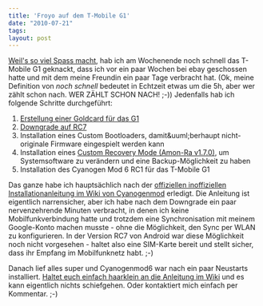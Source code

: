 ```yaml
---
title: 'Froyo auf dem T-Mobile G1'
date: "2010-07-21"
tags: 
layout: post
---
```

<p><a href="http://blog.kopis.de/2010/07/13/froyo-auf-dem-nexus-one-epf30/">Weil's so viel Spass macht</a>, hab ich am Wochenende noch schnell das T-Mobile G1 geknackt, dass ich vor ein paar Wochen bei ebay geschossen hatte und mit dem meine Freundin ein paar Tage verbracht hat. (Ok, meine Definition von <em>noch schnell</em> bedeutet in Echtzeit etwas um die 5h, aber wer z&auml;hlt schon nach. WER Z&Auml;HLT SCHON NACH! ;-))  Jedenfalls hab ich folgende Schritte durchgef&uuml;hrt:</p>
<ol>
<li><a href="http://www.android-hilfe.de/root-hacking-modding-fuer-t-mobile-g1/1158-howto-root-mit-goldcard-loesung.html">Erstellung einer Goldcard f&uuml;r das G1</a></li>
<li><a href="http://wiki.cyanogenmod.com/index.php?title=Full_Update_Guide_-_HTC_Dream#Downgrading_to_RC29_.28US.29_or_RC7_.28Europe.29">Downgrade auf RC7</a></li>
<li>Installation eines Custom Bootloaders, damit&amp;uuml;berhaupt nicht-originale Firmware eingespielt werden kann</li>
<li>Installation eines <a href="http://forum.xda-developers.com/showpost.php?p=4647751&amp;postcount=1">Custom Recovery Mode (Amon-Ra v1.7.0)</a>, um Systemsoftware zu ver&auml;ndern und eine Backup-M&ouml;glichkeit zu haben</li>
<li>Installation des Cyanogen Mod 6 RC1 f&uuml;r das T-Mobile G1</li>
</ol>
<p>Das ganze habe ich haupts&auml;chlich nach der <a href="http://wiki.cyanogenmod.com/index.php?title=Full_Update_Guide_-_HTC_Dream">offiziellen inoffiziellen Installationanleitung im Wiki von Cyanogenmod</a> erledigt. Die Anleitung ist eigentlich narrensicher, aber ich habe nach dem Downgrade ein paar nervenzehrende Minuten verbracht, in denen ich keine Mobilfunkverbindung hatte und trotzdem eine Synchronisation mit meinem Google-Konto machen musste - ohne die M&ouml;glichkeit, den Sync per WLAN zu konfigurieren. In der Version RC7 von Android war diese M&ouml;glichkeit noch nicht vorgesehen - haltet also eine SIM-Karte bereit und stellt sicher, dass ihr Empfang im Mobilfunknetz habt. ;-)</p>
<p>Danach lief alles super und Cyanogenmod6 war nach ein paar Neustarts installiert. <a href="http://wiki.cyanogenmod.com/index.php?title=Full_Update_Guide_-_HTC_Dream">Haltet euch einfach haarklein an die Anleitung im Wiki</a> und es kann eigentlich nichts schiefgehen. Oder kontaktiert mich einfach per Kommentar. ;-)</p>

